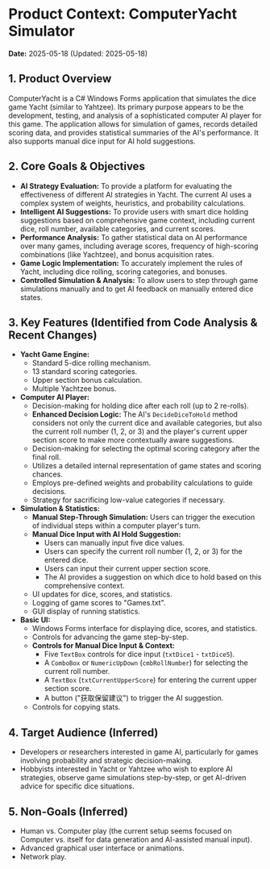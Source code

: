 # Product Context: ComputerYacht Simulator

**Date:** 2025-05-18 (Updated: 2025-05-18)

## 1. Product Overview

ComputerYacht is a C# Windows Forms application that simulates the dice game Yacht (similar to Yahtzee). Its primary purpose appears to be the development, testing, and analysis of a sophisticated computer AI player for this game. The application allows for simulation of games, records detailed scoring data, and provides statistical summaries of the AI's performance. It also supports manual dice input for AI hold suggestions.

## 2. Core Goals & Objectives

*   **AI Strategy Evaluation:** To provide a platform for evaluating the effectiveness of different AI strategies in Yacht. The current AI uses a complex system of weights, heuristics, and probability calculations.
*   **Intelligent AI Suggestions:** To provide users with smart dice holding suggestions based on comprehensive game context, including current dice, roll number, available categories, and current scores.
*   **Performance Analysis:** To gather statistical data on AI performance over many games, including average scores, frequency of high-scoring combinations (like Yachtzee), and bonus acquisition rates.
*   **Game Logic Implementation:** To accurately implement the rules of Yacht, including dice rolling, scoring categories, and bonuses.
*   **Controlled Simulation & Analysis:** To allow users to step through game simulations manually and to get AI feedback on manually entered dice states.

## 3. Key Features (Identified from Code Analysis & Recent Changes)

*   **Yacht Game Engine:**
    *   Standard 5-dice rolling mechanism.
    *   13 standard scoring categories.
    *   Upper section bonus calculation.
    *   Multiple Yachtzee bonus.
*   **Computer AI Player:**
    *   Decision-making for holding dice after each roll (up to 2 re-rolls).
    *   **Enhanced Decision Logic:** The AI's `DecideDiceToHold` method considers not only the current dice and available categories, but also the current roll number (1, 2, or 3) and the player's current upper section score to make more contextually aware suggestions.
    *   Decision-making for selecting the optimal scoring category after the final roll.
    *   Utilizes a detailed internal representation of game states and scoring chances.
    *   Employs pre-defined weights and probability calculations to guide decisions.
    *   Strategy for sacrificing low-value categories if necessary.
*   **Simulation & Statistics:**
    *   **Manual Step-Through Simulation:** Users can trigger the execution of individual steps within a computer player's turn.
    *   **Manual Dice Input with AI Hold Suggestion:**
        *   Users can manually input five dice values.
        *   Users can specify the current roll number (1, 2, or 3) for the entered dice.
        *   Users can input their current upper section score.
        *   The AI provides a suggestion on which dice to hold based on this comprehensive context.
    *   UI updates for dice, scores, and statistics.
    *   Logging of game scores to "Games.txt".
    *   GUI display of running statistics.
*   **Basic UI:**
    *   Windows Forms interface for displaying dice, scores, and statistics.
    *   Controls for advancing the game step-by-step.
    *   **Controls for Manual Dice Input & Context:**
        *   Five `TextBox` controls for dice input (`txtDice1` - `txtDice5`).
        *   A `ComboBox` or `NumericUpDown` (`cmbRollNumber`) for selecting the current roll number.
        *   A `TextBox` (`txtCurrentUpperScore`) for entering the current upper section score.
        *   A button ("获取保留建议") to trigger the AI suggestion.
    *   Controls for copying stats.

## 4. Target Audience (Inferred)

*   Developers or researchers interested in game AI, particularly for games involving probability and strategic decision-making.
*   Hobbyists interested in Yacht or Yahtzee who wish to explore AI strategies, observe game simulations step-by-step, or get AI-driven advice for specific dice situations.

## 5. Non-Goals (Inferred)

*   Human vs. Computer play (the current setup seems focused on Computer vs. itself for data generation and AI-assisted manual input).
*   Advanced graphical user interface or animations.
*   Network play.